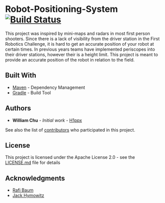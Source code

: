 # Robot-Positioning-System [![Build Status](https://travis-ci.org/H1ppx/Robot-Positioning-System.svg?branch=master)](https://travis-ci.org/H1ppx/Robot-Positioning-System)


This project was inspired by mini-maps and radars in most first person shooters. Since there is a lack of visibility from the driver station in the First Robotics Challenge, it is hard to get an accurate position of your robot at certain times. In previous years teams have implemented periscopes into their driver stations, however their is a height limit. This project is meant to provide an accurate position of the robot in relation to the field.

## Built With
* [Maven](https://maven.apache.org/) - Dependency Management
* [Gradle](https://gradle.org/) - Build Tool

## Authors

* **William Chu** - *Initial work* - [H1ppx](https://github.com/H1ppx)

See also the list of [contributors](https://github.com/H1ppx/Robot-Positioning-System/blob/master/CONTRIBUTING.md) who participated in this project.

## License

This project is licensed under the Apache License 2.0 - see the [LICENSE.md](https://github.com/H1ppx/Robot-Positioning-System/blob/master/LICENSE) file for details

## Acknowledgments

* [Rafi Baum](https://github.com/rafibaum)
* [Jack Hymowitz](https://github.com/jackhymowitz) 
